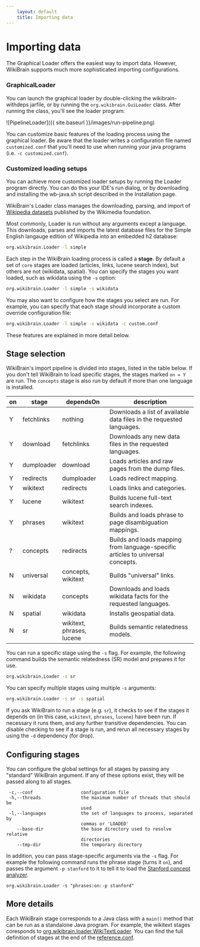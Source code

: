 ```yaml
---
    layout: default
    title: Importing data
---
```

# Importing data

The Graphical Loader offers the easiest way to import data.
However, WikiBrain supports much more sophisticated importing configurations.

### GraphicalLoader

You can launch the graphical loader by double-clicking the wikibrain-withdeps jarfile, or by running the `org.wikibrain.GuiLoader` class.
After running the class, you'll see the loader program:

![PipelineLoader]({{ site.baseurl }}/images/run-pipeline.png)

You can customize basic features of the loading process using the graphical loader.
Be aware that the loader writes a configuration file named `customized.conf` that you'll need to use when running your java programs (i.e. `-c customized.conf`).

### Customized loading setups

You can achieve more customized loader setups by running the Loader program directly.
You can do this your IDE's run dialog, or by downloading and installing the wb-java.sh script described in the Installation page.

WikiBrain's Loader class manages the downloading, parsing, and import of [Wikipedia datasets](http://en.wikipedia.org/wiki/Wikipedia:Database_download) published by the Wikimedia foundation.

Most commonly, Loader is run without any arguments except a language. This downloads, parses and imports the latest database files for the Simple English langauge edition of Wikipedia into an embedded h2 database:

```bash
org.wikibrain.Loader -l simple
```

Each step in the WikiBrain loading process is called a **stage**. 
By default a set of `core` stages are loaded (articles, links, lucene search index), but others are not (wikidata, spatial).
You can specify the stages you want loaded, such as wikidata using the `-s` option:

```bash
org.wikibrain.Loader -l simple -s wikidata
```

You may also want to configure how the stages you select are run.
For example, you can specify that each stage should incorporate a custom override configuration file:

```bash
org.wikibrain.Loader -l simple -s wikidata -c custom.conf
```

These features are explained in more detail below.

## Stage selection

WikiBrain's import pipeline is divided into stages, listed in the table below.
If you don't tell WikiBrain to load specific stages, the stages marked `on = Y` are run.
The `concepts` stage is also run by default if more than one language is installed.

| on | stage      | dependsOn     |  description |
|----|------------|---------------|--------------|
| Y | fetchlinks | nothing       | Downloads a list of available data files in the requested languages. |
| Y | download   | fetchlinks    | Downloads any new data files in the requested languages. |
| Y | dumploader | download      | Loads articles and raw pages from the dump files. |
| Y | redirects  | dumploader    | Loads redirect mapping. |
| Y | wikitext   | redirects     | Loads links and categories. |
| Y | lucene     | wikitext      | Builds lucene full-text search indexes. |
| Y | phrases    | wikitext      | Builds and loads phrase to page disambiguation mappings. |
| ? | concepts   | redirects     | Builds and loads mapping from language-specific articles to universal concepts. |
| N | universal  | concepts, wikitext | Builds "universal" links. |
| N | wikidata   | concepts      | Downloads and loads wikidata facts for the requested languages. |
| N | spatial    | wikidata      | Installs geospatial data. |
| N | sr         | wikitext, phrases, lucene | Builds semantic relatedness models. |

You can run a specific stage using the `-s` flag. 
For example, the following command builds the semantic relatedness (SR) model and prepares it for use.

```bash
org.wikibrain.Loader -s sr
```

You can specify multiple stages using multiple `-s` arguments:

```bash
org.wikibrain.Loader -s sr -s spatial
```

If you ask WikiBrain to run a stage (e.g. `sr`), it checks to see if the stages it depends on (in this case, `wikitext`, `phrases`, `lucene`) have been run.
If necessary it runs them, and any further transitive dependencies.
You can disable checking to see if a stage is run, and rerun all necessary stages by using the `-d` dependency (for drop).


## Configuring stages

You can configure the global settings for all stages by passing any "standard" WikiBrain argument.
If any of these options exist, they will be passed along to all stages.

```text
 -c,--conf                  configuration file
 -h,--threads               the maximum number of threads that should be
                            used
 -l,--languages             the set of languages to process, separated by
                            commas or 'LOADED'
    --base-dir              the base directory used to resolve relative
                            directories
    --tmp-dir               the temporary directory
```



In addition, you can pass stage-specific arguments via the `-s` flag.
For example the following command runs the phrase stage (turns it `on`), and passes the argument `-p stanford` to it to tell it to load the [Stanford concept analyzer](http://googleresearch.blogspot.com/2012/05/from-words-to-concepts-and-back.html).

```
org.wikibrain.Loader -s "phrases:on:-p stanford"
```

## More details

Each WikiBrain stage corresponds to a Java class with a `main()` method that can be run as a standalone Java program.
For example, the wikitext stages coresponds to [org.wikibrain.loader.WikiTextLoader](https://github.com/shilad/wikibrain/blob/master/wikibrain-loader/src/main/java/org/wikibrain/loader/WikiTextLoader.java).
You can find the full definition of stages at the end of the [reference.conf](https://github.com/shilad/wikibrain/blob/master/wikibrain-core/src/main/resources/reference.conf).
